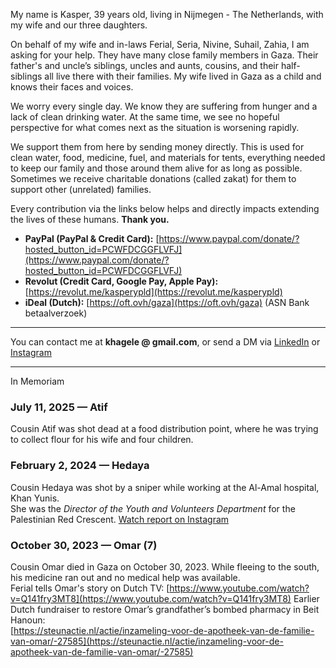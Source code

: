 My name is Kasper, 39 years old, living in Nijmegen - The Netherlands, with my wife and our three daughters.

On behalf of my wife and in-laws Ferial, Seria, Nivine, Suhail, Zahia, I am asking for your help. They have many close family members in Gaza. Their father's and uncle’s siblings, uncles and aunts, cousins, and their half-siblings all live there with their families. My wife lived in Gaza as a child and knows their faces and voices.  

We worry every single day. We know they are suffering from hunger and a lack of clean drinking water. At the same time, we see no hopeful perspective for what comes next as the situation is worsening rapidly.

We support them from here by sending money directly. This is used for clean water, food, medicine, fuel, and materials for tents, everything needed to keep our family and those around them alive for as long as possible. Sometimes we receive charitable donations (called zakat) for them to support other (unrelated) families.

Every contribution via the links below helps and directly impacts extending the lives of these humans. **Thank you.**

- **PayPal (PayPal & Credit Card):** [https://www.paypal.com/donate/?hosted_button_id=PCWFDCGGFLVFJ](https://www.paypal.com/donate/?hosted_button_id=PCWFDCGGFLVFJ)  
- **Revolut (Credit Card, Google Pay, Apple Pay):** [https://revolut.me/kasperypld](https://revolut.me/kasperypld)  
- **iDeal (Dutch):** [https://oft.ovh/gaza](https://oft.ovh/gaza) (ASN Bank betaalverzoek)

---
You can contact me at **khagele @ gmail.com**, or send a DM via [LinkedIn](https://www.linkedin.com/in/kasperh%C3%A4gele/) or [Instagram](https://www.instagram.com/kasperworks/)

---

In Memoriam

### July 11, 2025 — **Atif**  
Cousin Atif was shot dead at a food distribution point, where he was trying to collect flour for his wife and four children.

### February 2, 2024 — **Hedaya**  
Cousin Hedaya was shot by a sniper while working at the Al-Amal hospital, Khan Yunis.  
She was the *Director of the Youth and Volunteers Department* for the Palestinian Red Crescent. [Watch report on Instagram](https://www.instagram.com/reel/C224LyNtnOX/?igsh=cmVkM3JneDUwZHVz)

### October 30, 2023 — **Omar (7)**  
Cousin Omar died in Gaza on October 30, 2023. While fleeing to the south, his medicine ran out and no medical help was available.  
Ferial tells Omar's story on Dutch TV: [https://www.youtube.com/watch?v=Q141fry3MT8](https://www.youtube.com/watch?v=Q141fry3MT8)
Earlier Dutch fundraiser to restore Omar’s grandfather’s bombed pharmacy in Beit Hanoun:  
[https://steunactie.nl/actie/inzameling-voor-de-apotheek-van-de-familie-van-omar/-27585](https://steunactie.nl/actie/inzameling-voor-de-apotheek-van-de-familie-van-omar/-27585)
